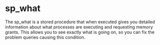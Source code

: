 # sp_what
The sp_what is a stored procedure that when executed gives you detailed information about what processes are executing and requesting memory grants. This allows you to see exactly what is going on, so you can fix the problem queries causing this condition.
